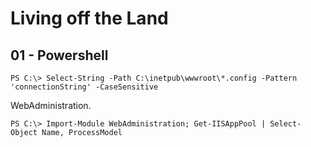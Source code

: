 # Living off the Land

## 01 - Powershell

```
PS C:\> Select-String -Path C:\inetpub\wwwroot\*.config -Pattern 'connectionString' -CaseSensitive
```

WebAdministration.

```
PS C:\> Import-Module WebAdministration; Get-IISAppPool | Select-Object Name, ProcessModel
```